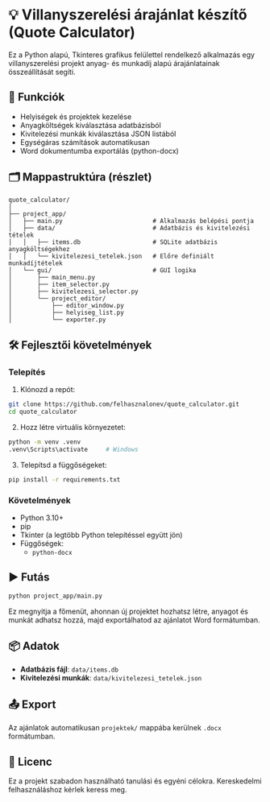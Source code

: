 # 💡 Villanyszerelési árajánlat készítő (Quote Calculator)

Ez a Python alapú, Tkinteres grafikus felülettel rendelkező alkalmazás egy villanyszerelési projekt anyag- és munkadíj alapú árajánlatainak összeállítását segíti.

## 🎯 Funkciók

- Helyiségek és projektek kezelése
- Anyagköltségek kiválasztása adatbázisból
- Kivitelezési munkák kiválasztása JSON listából
- Egységáras számítások automatikusan
- Word dokumentumba exportálás (python-docx)

## 🗂️ Mappastruktúra (részlet)

```
quote_calculator/
│
├── project_app/
│   ├── main.py                         # Alkalmazás belépési pontja
│   ├── data/                           # Adatbázis és kivitelezési tételek
│   │   ├── items.db                    # SQLite adatbázis anyagköltségekhez
│   │   └── kivitelezesi_tetelek.json   # Előre definiált munkadíjtételek
│   └── gui/                            # GUI logika
│       ├── main_menu.py
│       ├── item_selector.py
│       ├── kivitelezesi_selector.py
│       └── project_editor/
│           ├── editor_window.py
│           ├── helyiseg_list.py
│           └── exporter.py

```

## 🛠️ Fejlesztői követelmények

### Telepítés

1. Klónozd a repót:
```bash
git clone https://github.com/felhasznalonev/quote_calculator.git
cd quote_calculator
```

2. Hozz létre virtuális környezetet:
```bash
python -m venv .venv
.venv\Scripts\activate     # Windows
```

3. Telepítsd a függőségeket:
```bash
pip install -r requirements.txt
```

### Követelmények

- Python 3.10+
- pip
- Tkinter (a legtöbb Python telepítéssel együtt jön)
- Függőségek:
  - `python-docx`

## ▶️ Futás

```bash
python project_app/main.py
```

Ez megnyitja a főmenüt, ahonnan új projektet hozhatsz létre, anyagot és munkát adhatsz hozzá, majd exportálhatod az ajánlatot Word formátumban.

## 📦 Adatok

- **Adatbázis fájl**: `data/items.db`
- **Kivitelezési munkák**: `data/kivitelezesi_tetelek.json`

## 📤 Export

Az ajánlatok automatikusan `projektek/` mappába kerülnek `.docx` formátumban.

## 📄 Licenc

Ez a projekt szabadon használható tanulási és egyéni célokra. Kereskedelmi felhasználáshoz kérlek keress meg.
